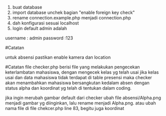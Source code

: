 1. buat database
2. import database unchek bagian "enable foreign key check"
3. rename connection.example.php menjadi connection.php
4. dah konfigurasi sesuai localhost
5. login default admin adalah

username : admin
password :123

#Catatan

untuk absensi pastikan enable kamera dan location

#Catatan 
file checker.php berisi file yang melakukan pengecekan keterlambatan mahasiswa, dengan mengecek kelas yg telah usai jika kelas usai dan data mahasiswa tidak terdapat di table presensi maka checker akan menambahkan mahasiswa bersangkutan kedalam absen dengan status alpha dan koordinat yg telah di tentukan dalam coding.

jika ingin merubah gambar default dari checker ubah file absensi/Alpha.png menjadi gambar yg diinginkan, lalu rename menjadi Alpha.png. atau ubah nama file di file chekcer.php line 83, begitu juga koordinat

